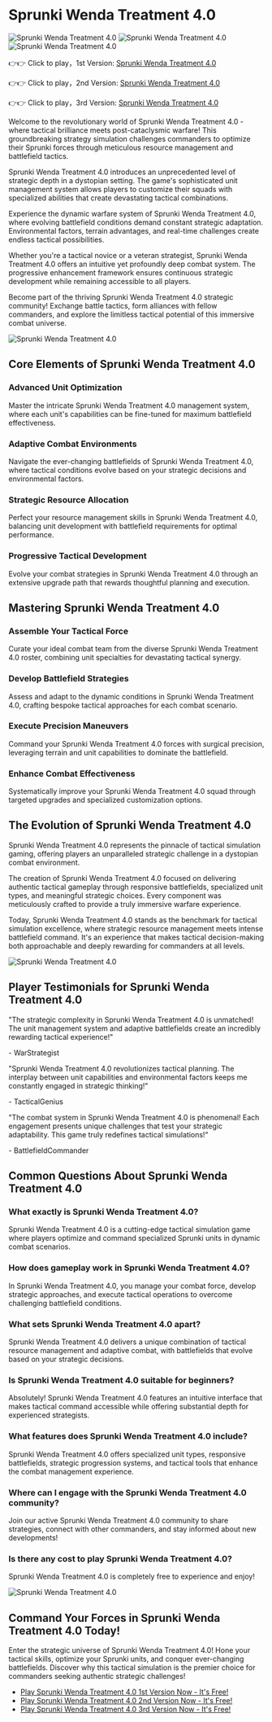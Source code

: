 # Sprunki Wenda Treatment 4.0

![Sprunki Wenda Treatment 4.0](https://raw.githubusercontent.com/sprunkiscrunkly/sprunki-wenda-treatment-4-0/refs/heads/main/sprunki-wenda-treatment-4-0.png "Sprunki Wenda Treatment 4.0")
![Sprunki Wenda Treatment 4.0](https://raw.githubusercontent.com/sprunkiscrunkly/sprunki-wenda-treatment-4-0/refs/heads/main/sprunki-wenda-treatment-4-0-2.png "Sprunki Wenda Treatment 4.0")
![Sprunki Wenda Treatment 4.0](https://raw.githubusercontent.com/sprunkiscrunkly/sprunki-wenda-treatment-4-0/refs/heads/main/sprunki-wenda-treatment-4-0-3.png "Sprunki Wenda Treatment 4.0")


👉👉 Click to play，1st Version: [Sprunki Wenda Treatment 4.0](https://sprunksters.com/sprunki-wenda-treatment-4-0/ "Sprunki Wenda Treatment 4.0")

👉👉 Click to play，2nd Version: [Sprunki Wenda Treatment 4.0](https://sprunkiscrunkly.com/sprunki-wenda-treatment-4-0/ "Sprunki Wenda Treatment 4.0")

👉👉 Click to play，3rd Version: [Sprunki Wenda Treatment 4.0](https://sprunkipyramixed.com/sprunki-wenda-treatment-4-0/ "Sprunki Wenda Treatment 4.0")

Welcome to the revolutionary world of Sprunki Wenda Treatment 4.0 - where tactical brilliance meets post-cataclysmic warfare! This groundbreaking strategy simulation challenges commanders to optimize their Sprunki forces through meticulous resource management and battlefield tactics.

Sprunki Wenda Treatment 4.0 introduces an unprecedented level of strategic depth in a dystopian setting. The game's sophisticated unit management system allows players to customize their squads with specialized abilities that create devastating tactical combinations.

Experience the dynamic warfare system of Sprunki Wenda Treatment 4.0, where evolving battlefield conditions demand constant strategic adaptation. Environmental factors, terrain advantages, and real-time challenges create endless tactical possibilities.

Whether you're a tactical novice or a veteran strategist, Sprunki Wenda Treatment 4.0 offers an intuitive yet profoundly deep combat system. The progressive enhancement framework ensures continuous strategic development while remaining accessible to all players.

Become part of the thriving Sprunki Wenda Treatment 4.0 strategic community! Exchange battle tactics, form alliances with fellow commanders, and explore the limitless tactical potential of this immersive combat universe.

![Sprunki Wenda Treatment 4.0](https://raw.githubusercontent.com/sprunkiscrunkly/sprunki-wenda-treatment-4-0/refs/heads/main/sprunki-wenda-treatment-4-0.jpg "Sprunki Wenda Treatment 4.0")


## Core Elements of Sprunki Wenda Treatment 4.0

### Advanced Unit Optimization

Master the intricate Sprunki Wenda Treatment 4.0 management system, where each unit's capabilities can be fine-tuned for maximum battlefield effectiveness.

### Adaptive Combat Environments

Navigate the ever-changing battlefields of Sprunki Wenda Treatment 4.0, where tactical conditions evolve based on your strategic decisions and environmental factors.

### Strategic Resource Allocation

Perfect your resource management skills in Sprunki Wenda Treatment 4.0, balancing unit development with battlefield requirements for optimal performance.

### Progressive Tactical Development

Evolve your combat strategies in Sprunki Wenda Treatment 4.0 through an extensive upgrade path that rewards thoughtful planning and execution.

## Mastering Sprunki Wenda Treatment 4.0

### Assemble Your Tactical Force

Curate your ideal combat team from the diverse Sprunki Wenda Treatment 4.0 roster, combining unit specialties for devastating tactical synergy.

### Develop Battlefield Strategies

Assess and adapt to the dynamic conditions in Sprunki Wenda Treatment 4.0, crafting bespoke tactical approaches for each combat scenario.

### Execute Precision Maneuvers

Command your Sprunki Wenda Treatment 4.0 forces with surgical precision, leveraging terrain and unit capabilities to dominate the battlefield.

### Enhance Combat Effectiveness

Systematically improve your Sprunki Wenda Treatment 4.0 squad through targeted upgrades and specialized customization options.

## The Evolution of Sprunki Wenda Treatment 4.0

Sprunki Wenda Treatment 4.0 represents the pinnacle of tactical simulation gaming, offering players an unparalleled strategic challenge in a dystopian combat environment.

The creation of Sprunki Wenda Treatment 4.0 focused on delivering authentic tactical gameplay through responsive battlefields, specialized unit types, and meaningful strategic choices. Every component was meticulously crafted to provide a truly immersive warfare experience.

Today, Sprunki Wenda Treatment 4.0 stands as the benchmark for tactical simulation excellence, where strategic resource management meets intense battlefield command. It's an experience that makes tactical decision-making both approachable and deeply rewarding for commanders at all levels.

![Sprunki Wenda Treatment 4.0](https://raw.githubusercontent.com/sprunkiscrunkly/sprunki-wenda-treatment-4-0/refs/heads/main/sprunki-wenda-treatment-4-0-2.jpg "Sprunki Wenda Treatment 4.0")

## Player Testimonials for Sprunki Wenda Treatment 4.0

"The strategic complexity in Sprunki Wenda Treatment 4.0 is unmatched! The unit management system and adaptive battlefields create an incredibly rewarding tactical experience!"

\- WarStrategist

"Sprunki Wenda Treatment 4.0 revolutionizes tactical planning. The interplay between unit capabilities and environmental factors keeps me constantly engaged in strategic thinking!"

\- TacticalGenius

"The combat system in Sprunki Wenda Treatment 4.0 is phenomenal! Each engagement presents unique challenges that test your strategic adaptability. This game truly redefines tactical simulations!"

\- BattlefieldCommander

## Common Questions About Sprunki Wenda Treatment 4.0

### What exactly is Sprunki Wenda Treatment 4.0?

Sprunki Wenda Treatment 4.0 is a cutting-edge tactical simulation game where players optimize and command specialized Sprunki units in dynamic combat scenarios.

### How does gameplay work in Sprunki Wenda Treatment 4.0?

In Sprunki Wenda Treatment 4.0, you manage your combat force, develop strategic approaches, and execute tactical operations to overcome challenging battlefield conditions.

### What sets Sprunki Wenda Treatment 4.0 apart?

Sprunki Wenda Treatment 4.0 delivers a unique combination of tactical resource management and adaptive combat, with battlefields that evolve based on your strategic decisions.

### Is Sprunki Wenda Treatment 4.0 suitable for beginners?

Absolutely! Sprunki Wenda Treatment 4.0 features an intuitive interface that makes tactical command accessible while offering substantial depth for experienced strategists.

### What features does Sprunki Wenda Treatment 4.0 include?

Sprunki Wenda Treatment 4.0 offers specialized unit types, responsive battlefields, strategic progression systems, and tactical tools that enhance the combat management experience.

### Where can I engage with the Sprunki Wenda Treatment 4.0 community?

Join our active Sprunki Wenda Treatment 4.0 community to share strategies, connect with other commanders, and stay informed about new developments!

### Is there any cost to play Sprunki Wenda Treatment 4.0?

Sprunki Wenda Treatment 4.0 is completely free to experience and enjoy!

![Sprunki Wenda Treatment 4.0](https://raw.githubusercontent.com/sprunkiscrunkly/sprunki-wenda-treatment-4-0/refs/heads/main/sprunki-wenda-treatment-4-0-3.jpg "Sprunki Wenda Treatment 4.0")


## Command Your Forces in Sprunki Wenda Treatment 4.0 Today!

Enter the strategic universe of Sprunki Wenda Treatment 4.0! Hone your tactical skills, optimize your Sprunki units, and conquer ever-changing battlefields. Discover why this tactical simulation is the premier choice for commanders seeking authentic strategic challenges!

- [Play Sprunki Wenda Treatment 4.0 1st Version Now - It's Free!](https://sprunksters.com/sprunki-wenda-treatment-4-0/)
- [Play Sprunki Wenda Treatment 4.0 2nd Version Now - It's Free!](https://sprunkiscrunkly.com/sprunki-wenda-treatment-4-0/)
- [Play Sprunki Wenda Treatment 4.0 3rd Version Now - It's Free!](https://sprunkipyramixed.com/sprunki-wenda-treatment-4-0/)
